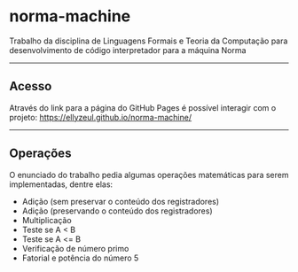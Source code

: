 # norma-machine
Trabalho da disciplina de Linguagens Formais e Teoria da Computação para desenvolvimento de código interpretador para a máquina Norma

___
## Acesso
Através do link para a página do GitHub Pages é possível interagir com o projeto:
https://ellyzeul.github.io/norma-machine/

___
## Operações
O enunciado do trabalho pedia algumas operações matemáticas para serem implementadas, dentre elas:
- Adição (sem preservar o conteúdo dos registradores)
- Adição (preservando o conteúdo dos registradores)
- Multiplicação
- Teste se A < B
- Teste se A <= B
- Verificação de número primo
- Fatorial e potência do número 5